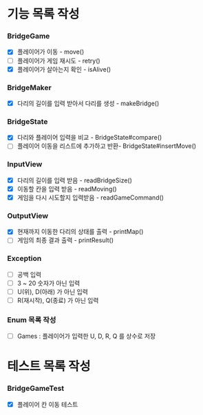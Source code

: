 # 기능 목록 작성
### BridgeGame
- [x] 플레이어가 이동 - move()
- [ ] 플레이어가 게임 재시도 - retry()
- [x] 플레이어가 살아는지 확인 - isAlive()
### BridgeMaker
- [x] 다리의 길이를 입력 받아서 다리를 생성 - makeBridge()
### BridgeState
- [x] 다리와 플레이어 입력을 비교 - BridgeState#compare()
- [ ] 플레이어 이동을 리스트에 추가하고 반환- BridgeState#insertMove()
### InputView
- [x] 다리의 길이를 입력 받음 - readBridgeSize()
- [x] 이동할 칸을 입력 받음 - readMoving()
- [x] 게임을 다시 시도할지 입력받음 - readGameCommand()
### OutputView
- [x] 현재까지 이동한 다리의 상태를 출력 - printMap()
- [ ] 게임의 최종 결과 출력 - printResult()
### Exception
- [ ] 공백 입력
- [ ] 3 ~ 20 숫자가 아닌 입력
- [ ] U(위), D(아래) 가 아닌 입력
- [ ] R(재시작), Q(종료) 가 아닌 입력
### Enum 목록 작성
- [ ] Games : 플레이어가 입력한 U, D, R, Q 를 상수로 저장

# 테스트 목록 작성
### BridgeGameTest
- [x] 플레이어 칸 이동 테스트